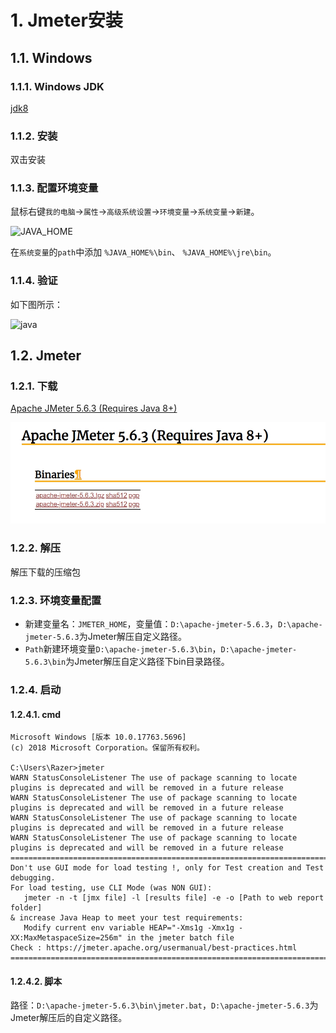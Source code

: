 # 1. Jmeter安装
## 1.1. Windows
### 1.1.1. Windows JDK
[jdk8](https://www.oracle.com/webapps/redirect/signon?nexturl=https://download.oracle.com/otn/java/jdk/8u391-b13/b291ca3e0c8548b5a51d5a5f50063037/jdk-8u391-windows-x64.exe)

### 1.1.2. 安装
双击安装

### 1.1.3. 配置环境变量
鼠标右键`我的电脑`→`属性`→`高级系统设置`→`环境变量`→`系统变量`→`新建`。

![JAVA_HOME](https://farm8.staticflickr.com/7873/40480682053_903c92b01b_b.jpg)
     
在`系统变量`的`path`中添加 `%JAVA_HOME%\bin`、 `%JAVA_HOME%\jre\bin`。

### 1.1.4. 验证
如下图所示：

![java](https://farm8.staticflickr.com/7860/40480681993_9a639b1dc2_b.jpg)

## 1.2. Jmeter
### 1.2.1. 下载
[Apache JMeter 5.6.3 (Requires Java 8+)](https://jmeter.apache.org/download_jmeter.cgi)

![Apache JMeter](jmeter下载.png)

### 1.2.2. 解压
解压下载的压缩包

### 1.2.3. 环境变量配置
- 新建变量名：`JMETER_HOME`，变量值：`D:\apache-jmeter-5.6.3`，`D:\apache-jmeter-5.6.3`为Jmeter解压自定义路径。
- `Path`新建环境变量`D:\apache-jmeter-5.6.3\bin`，`D:\apache-jmeter-5.6.3\bin`为Jmeter解压自定义路径下bin目录路径。

### 1.2.4. 启动
#### 1.2.4.1. cmd
```shell
Microsoft Windows [版本 10.0.17763.5696]
(c) 2018 Microsoft Corporation。保留所有权利。

C:\Users\Razer>jmeter
WARN StatusConsoleListener The use of package scanning to locate plugins is deprecated and will be removed in a future release
WARN StatusConsoleListener The use of package scanning to locate plugins is deprecated and will be removed in a future release
WARN StatusConsoleListener The use of package scanning to locate plugins is deprecated and will be removed in a future release
WARN StatusConsoleListener The use of package scanning to locate plugins is deprecated and will be removed in a future release
================================================================================
Don't use GUI mode for load testing !, only for Test creation and Test debugging.
For load testing, use CLI Mode (was NON GUI):
   jmeter -n -t [jmx file] -l [results file] -e -o [Path to web report folder]
& increase Java Heap to meet your test requirements:
   Modify current env variable HEAP="-Xms1g -Xmx1g -XX:MaxMetaspaceSize=256m" in the jmeter batch file
Check : https://jmeter.apache.org/usermanual/best-practices.html
================================================================================
```

#### 1.2.4.2. 脚本
路径：`D:\apache-jmeter-5.6.3\bin\jmeter.bat`，`D:\apache-jmeter-5.6.3`为Jmeter解压后的自定义路径。
